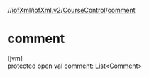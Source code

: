 //[iofXml](../../../index.md)/[iofXml.v2](../index.md)/[CourseControl](index.md)/[comment](comment.md)

# comment

[jvm]\
protected open val [comment](comment.md): [List](https://docs.oracle.com/javase/8/docs/api/java/util/List.html)<[Comment](../-comment/index.md)>
